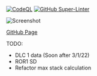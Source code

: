 [![CodeQL](https://github.com/valueduser/ror2-max-stacks/actions/workflows/codeql-analysis.yml/badge.svg)](https://github.com/valueduser/ror2-max-stacks/actions/workflows/codeql-analysis.yml)
[![GitHub Super-Linter](https://github.com/valueduser/ror2-max-stacks/workflows/Lint%20Code%20Base/badge.svg)](https://github.com/marketplace/actions/super-linter)

![Screenshot](https://user-images.githubusercontent.com/1742617/156068087-de90552c-f1ba-4ae2-9d3b-a95d8d81365b.png)

[GitHub Page](https://valueduser.github.io/ror2-max-stacks/)

TODO:
* DLC 1 data (Soon after 3/1/22)
* ROR1 SD 
* Refactor max stack calculation
